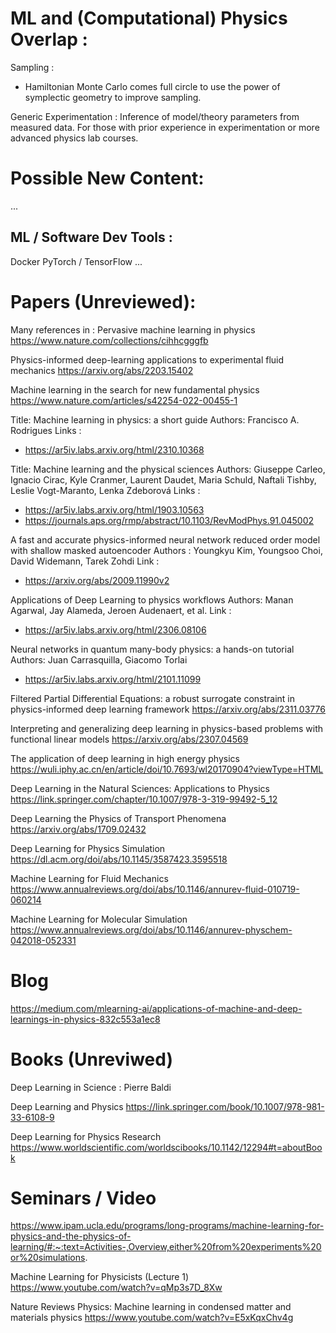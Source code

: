 ML and (Computational) Physics Overlap :
========================

Sampling : 

 * Hamiltonian Monte Carlo comes full circle to use the power of symplectic geometry to improve sampling.

Generic Experimentation : Inference of model/theory parameters from measured data. For those with prior experience in experimentation or more advanced physics lab courses.

Possible New Content:
=======================

...

ML / Software Dev Tools : 
-----------------------
Docker
PyTorch / TensorFlow
...

Papers (Unreviewed): 
=======================
Many references in : Pervasive machine learning in physics
https://www.nature.com/collections/cihhcgggfb

Physics-informed deep-learning applications to experimental fluid mechanics
https://arxiv.org/abs/2203.15402

Machine learning in the search for new fundamental physics
https://www.nature.com/articles/s42254-022-00455-1

Title: Machine learning in physics: a short guide
Authors: Francisco A. Rodrigues
Links : 
 - https://ar5iv.labs.arxiv.org/html/2310.10368

Title: Machine learning and the physical sciences
Authors: Giuseppe Carleo, Ignacio Cirac, Kyle Cranmer, Laurent Daudet, Maria Schuld, Naftali Tishby, Leslie Vogt-Maranto, Lenka Zdeborová
Links : 
 - https://ar5iv.labs.arxiv.org/html/1903.10563
 - https://journals.aps.org/rmp/abstract/10.1103/RevModPhys.91.045002

A fast and accurate physics-informed neural network reduced order model with shallow masked autoencoder
Authors : Youngkyu Kim, Youngsoo Choi, David Widemann, Tarek Zohdi
Link : 
 - https://arxiv.org/abs/2009.11990v2

Applications of Deep Learning to physics workflows
Authors: Manan Agarwal, Jay Alameda, Jeroen Audenaert, et al.
Link : 
 - https://ar5iv.labs.arxiv.org/html/2306.08106

Neural networks in quantum many-body physics: a hands-on tutorial
Authors: Juan Carrasquilla, Giacomo Torlai
 - https://ar5iv.labs.arxiv.org/html/2101.11099

Filtered Partial Differential Equations: a robust surrogate constraint in physics-informed deep learning framework
https://arxiv.org/abs/2311.03776

Interpreting and generalizing deep learning in physics-based problems with functional linear models
https://arxiv.org/abs/2307.04569

The application of deep learning in high energy physics
https://wuli.iphy.ac.cn/en/article/doi/10.7693/wl20170904?viewType=HTML

Deep Learning in the Natural Sciences: Applications to Physics
https://link.springer.com/chapter/10.1007/978-3-319-99492-5_12

Deep Learning the Physics of Transport Phenomena
https://arxiv.org/abs/1709.02432

Deep Learning for Physics Simulation
https://dl.acm.org/doi/abs/10.1145/3587423.3595518

Machine Learning for Fluid Mechanics
https://www.annualreviews.org/doi/abs/10.1146/annurev-fluid-010719-060214

Machine Learning for Molecular Simulation
https://www.annualreviews.org/doi/abs/10.1146/annurev-physchem-042018-052331

Blog
====

https://medium.com/mlearning-ai/applications-of-machine-and-deep-learnings-in-physics-832c553a1ec8
 
Books (Unreviwed)
=======
Deep Learning in Science : Pierre Baldi

Deep Learning and Physics
https://link.springer.com/book/10.1007/978-981-33-6108-9

Deep Learning for Physics Research
https://www.worldscientific.com/worldscibooks/10.1142/12294#t=aboutBook

Seminars / Video
=====

https://www.ipam.ucla.edu/programs/long-programs/machine-learning-for-physics-and-the-physics-of-learning/#:~:text=Activities-,Overview,either%20from%20experiments%20or%20simulations.

Machine Learning for Physicists (Lecture 1)
https://www.youtube.com/watch?v=qMp3s7D_8Xw

Nature Reviews Physics: Machine learning in condensed matter and materials physics
https://www.youtube.com/watch?v=E5xKqxChv4g
